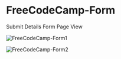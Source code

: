 # FreeCodeCamp-Form
Submit Details Form Page View


![FreeCodeCamp-Form1](https://user-images.githubusercontent.com/31548338/100200402-8e708900-2f24-11eb-8b19-82f5bd3a6ade.PNG)


![FreeCodeCamp-Form2](https://user-images.githubusercontent.com/31548338/100200439-9fb99580-2f24-11eb-83e0-b5b9ad754755.PNG)
